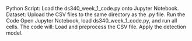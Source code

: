 Python Script: Load the ds340_week_1_code.py onto Jupyter Notebook. Dataset: Upload the CSV files to the same directory as the .py file. Run the Code
Open Jupyter Notebook, load ds340_week_1_code.py, and run all cells.
The code will:
Load and preprocess the CSV file.
Apply the detection model.
